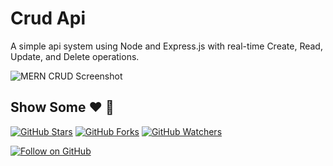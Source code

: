 # Crud Api

A simple api system using Node and Express.js with real-time Create, Read, Update, and Delete operations. 



![MERN CRUD Screenshot](https://i.ibb.co/pJ6M2QX/Screenshot-2022-12-02-at-10-46-05.png)

## Show Some :heart: :wave:
[![GitHub Stars](https://img.shields.io/github/stars/cefjoeii/mern-crud.svg?style=social&label=Star)](https://github.com/MaxRuotsalainen/Crud-application-node.js)
[![GitHub Forks](https://img.shields.io/github/forks/cefjoeii/mern-crud.svg?style=social&label=Fork)](https://github.com/MaxRuotsalainen/Crud-application-node.js/fork)
[![GitHub Watchers](https://img.shields.io/github/watchers/cefjoeii/mern-crud.svg?style=social&label=Watch)](https://github.com/MaxRuotsalainen/Crud-application-node.js)

[![Follow on GitHub](https://img.shields.io/github/followers/cefjoeii.svg?style=social&label=Follow)](https://github.com/MaxRuotsalainen/)


